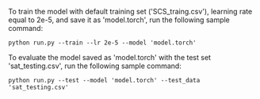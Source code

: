 To train the model with default training set ('SCS_traing.csv'), learning rate equal to 2e-5, and save it as 'model.torch', run the following sample command:

`python run.py --train --lr 2e-5 --model 'model.torch'`

To evaluate the model saved as 'model.torch' with the test set 'sat_testing.csv', run the following sample command:

`python run.py --test --model 'model.torch' --test_data 'sat_testing.csv'`
